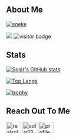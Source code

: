 ## About Me ##

<a href="https://github.com/retributions" target="_blank"><img src="https://github.com/caughtin4k/caughtin4k/blob/output/github-contribution-grid-snake.svg" alt="sneke"></a>
  
![](https://komarev.com/ghpvc/?username=caughtin4k&style=plastic&color=green) ![visitor badge](https://visitor-badge.glitch.me/badge?page_id=jwenjian.visitor-badge&left_color=grey&right_color=green) 
</p>

## Stats ##
[![Solar's GitHub stats](https://github-readme-stats.vercel.app/api?username=caughtin4k&show_icons=true&theme=vue-dark)](https://github.com/retributions/github-readme-stats) <br>

[![Top Langs](https://github-readme-stats.vercel.app/api/top-langs/?username=caughtin4k&langs_count=8&layout=compact&theme=vue-dark&show_icons=true)](https://github.com/retributions/github-readme-stats) <br>

[![trophy](https://github-profile-trophy.vercel.app/?username=caughtin4k&theme=onestar)](https://github.com/retributions-ma/github-profile-trophy) <br>

<h2 align="left">Reach Out To Me</h2>
<p align="left">
<a href="https://twitter.com/realsolar" target="blank"><img align="center" src="https://raw.githubusercontent.com/rahuldkjain/github-profile-readme-generator/master/src/images/icons/Social/twitter.svg" alt="realsolar" height="30" width="40" /></a>
<a href="https://www.youtube.com/c/solar1337" target="blank"><img align="center" src="https://raw.githubusercontent.com/rahuldkjain/github-profile-readme-generator/master/src/images/icons/Social/youtube.svg" alt="solar1337" height="30" width="40" /></a>
<a href="https://discord.com/user/799447765263319049" target="blank"><img align="center" src="https://raw.githubusercontent.com/rahuldkjain/github-profile-readme-generator/master/src/images/icons/Social/discord.svg" alt="profile" height="30" width="40" /></a>
</p>









